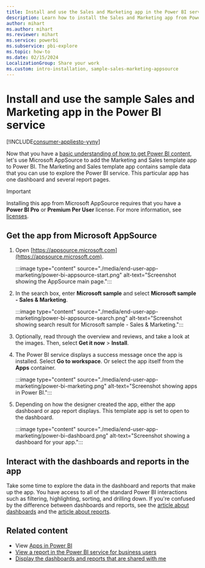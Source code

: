 ```yaml
---
title: Install and use the Sales and Marketing app in the Power BI service
description: Learn how to install the Sales and Marketing app from Power BI AppSource so that you can use sample data to explore the Power BI service.
author: mihart
ms.author: mihart
ms.reviewer: mihart
ms.service: powerbi
ms.subservice: pbi-explore
ms.topic: how-to
ms.date: 02/15/2024
LocalizationGroup: Share your work
ms.custom: intro-installation, sample-sales-marketing-appsource
---
```


# Install and use the sample Sales and Marketing app in the Power BI service

[!INCLUDE[consumer-appliesto-yyny](../includes/consumer-appliesto-yyny.md)]

Now that you have a [basic understanding of how to get Power BI content](end-user-app-view.md), let's use Microsoft AppSource to add the Marketing and Sales template app to Power BI. The Marketing and Sales template app contains sample data that you can use to explore the Power BI service. This particular app has one dashboard and several report pages.

> [!IMPORTANT]
> Installing this app from Microsoft AppSource requires that you have a **Power BI Pro** or **Premium Per User** license. For more information, see [licenses](end-user-license.md).

## Get the app from Microsoft AppSource

1. Open [https://appsource.microsoft.com](https://appsource.microsoft.com).

    :::image type="content" source="./media/end-user-app-marketing/power-bi-appsource-start.png" alt-text="Screenshot showing the AppSource main page.":::

2. In the search box, enter **Microsoft sample** and select **Microsoft sample - Sales & Marketing**.

    :::image type="content" source="./media/end-user-app-marketing/power-bi-appsource-search.png" alt-text="Screenshot showing search result for Microsoft sample - Sales & Marketing.":::

3. Optionally, read through the overview and reviews, and take a look at the images. Then, select **Get it now** > **Install**.

4. The Power BI service displays a success message once the app is installed. Select **Go to workspace**. Or select the app itself from the **Apps** container. 

    :::image type="content" source="./media/end-user-app-marketing/power-bi-marketing.png" alt-text="Screenshot showing apps in Power BI.":::

5. Depending on how the designer created the app, either the app dashboard or app report displays. This template app is set to open to the dashboard.

    :::image type="content" source="./media/end-user-app-marketing/power-bi-dashboard.png" alt-text="Screenshot showing a dashboard for your app.":::

## Interact with the dashboards and reports in the app

Take some time to explore the data in the dashboard and reports that make up the app. You have access to all of the standard Power BI interactions such as filtering, highlighting, sorting, and drilling down. If you're confused by the difference between dashboards and reports, see the [article about dashboards](end-user-dashboards.md) and the [article about reports](end-user-reports.md).  

## Related content

- View [Apps in Power BI](end-user-apps.md)
- [View a report in the Power BI service for business users](end-user-report-open.md)
- [Display the dashboards and reports that are shared with me](../collaborate-share/end-user-shared-with-me.md)
